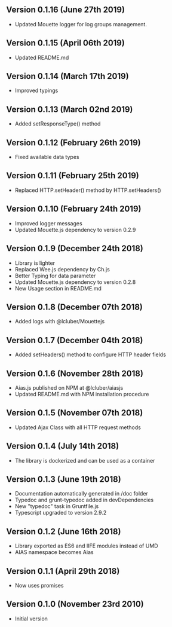 Version 0.1.16 (June 27th 2019)
-----------------------------
 * Updated Mouette logger for log groups management.

Version 0.1.15 (April 06th 2019)
-----------------------------
 * Updated README.md

Version 0.1.14 (March 17th 2019)
-----------------------------
 * Improved typings

Version 0.1.13 (March 02nd 2019)
-----------------------------
 * Added setResponseType() method

Version 0.1.12 (February 26th 2019)
-----------------------------
 * Fixed available data types

Version 0.1.11 (February 25th 2019)
-----------------------------
 * Replaced HTTP.setHeader() method by HTTP.setHeaders()

Version 0.1.10 (February 24th 2019)
-----------------------------
 * Improved logger messages
 * Updated Mouette.js dependency to version 0.2.9

Version 0.1.9 (December 24th 2018)
-----------------------------
 * Library is lighter
 * Replaced Wee.js dependency by Ch.js
 * Better Typing for data parameter
 * Updated Mouette.js dependency to version 0.2.8
 * New Usage section in README.md

Version 0.1.8 (December 07th 2018)
-----------------------------
 * Added logs with @lcluber/Mouettejs

Version 0.1.7 (December 04th 2018)
-----------------------------
 * Added setHeaders() method to configure HTTP header fields

Version 0.1.6 (November 28th 2018)
-----------------------------
 * Aias.js published on NPM at @lcluber/aiasjs
 * Updated README.md with NPM installation procedure

Version 0.1.5 (November 07th 2018)
-----------------------------
 * Updated Ajax Class with all HTTP request methods

Version 0.1.4 (July 14th 2018)
-----------------------------
 * The library is dockerized and can be used as a container

Version 0.1.3 (June 19th 2018)
-----------------------------
 * Documentation automatically generated in /doc folder
 * Typedoc and grunt-typedoc added in devDependencies
 * New "typedoc" task in Gruntfile.js
 * Typescript upgraded to version 2.9.2

Version 0.1.2 (June 16th 2018)
-----------------------------
 * Library exported as ES6 and IIFE modules instead of UMD
 * AIAS namespace becomes Aias

Version 0.1.1 (April 29th 2018)
-----------------------------
 * Now uses promises

Version 0.1.0 (November 23rd 2010)
-----------------------------
 * Initial version
